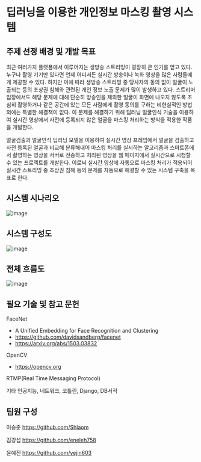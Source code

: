 # 딥러닝을 이용한 개인정보 마스킹 촬영 시스템

## 주제 선정 배경 및 개발 목표
최근 여러가지 플랫폼에서 이루어지는 생방송 스트리밍이 굉장히 큰 인기를 얻고 있다. 누구나 촬영 기기만 있다면 언제 어디서든 실시간 방송이나 녹화 영상을 많은 사람들에게 제공할 수 있다. 하지만 이에 따라 생방송 스트리밍 중 당사자의 동의 없이 얼굴이 노출되는 등의 초상권 침해와 관련된 개인 정보 노출 문제가 많이 발생하고 있다. 스트리머 입장에서도 해당 문제에 대해 단순히 방송인을 제외한 얼굴이 화면에 나오지 않도록 조심히 촬영하거나 같은 공간에 있는 모든 사람에게 촬영 동의를 구하는 비현실적인 방법 외에는 특별한 해결책이 없다. 이 문제를 해결하기 위해 딥러닝 얼굴인식 기술을 이용하여 실시간 영상에서 사전에 등록되지 않은 얼굴을 마스킹 처리하는 방식을 적용한 작품을 개발한다.

얼굴검출과 얼굴인식 딥러닝 모델을 이용하여 실시간 영상 프레임에서 얼굴을 검출하고 사전 등록된 얼굴과 비교해 분류해내어 마스킹 처리를 실시하는 알고리즘과 스마트폰에서 촬영하는 영상을 서버로 전송하고 처리된 영상을 웹 페이지에서 실시간으로 시청할 수 있는 프로젝트를 개발한다. 이로써 실시간 영상에 자동으로 마스킹 처리가 적용되어 실시간 스트리밍 중 초상권 침해 등의 문제를 자동으로 해결할 수 있는 시스템 구축을 목표로 한다.

## 시스템 시나리오
![image](https://user-images.githubusercontent.com/96522336/173508476-b597a2fe-6a52-4c09-9739-620ed3d14fcd.png)

## 시스템 구성도
![image](https://user-images.githubusercontent.com/96522336/173508593-4ef5c0ef-fa4f-4c82-8ab9-c8c38d829592.png)

## 전체 흐름도
![image](https://user-images.githubusercontent.com/96522336/173508646-2c9cc985-f459-44ff-acd8-5864fb19f061.png)

## 필요 기술 및 참고 문헌
FaceNet
+ A Unified Embedding for Face Recognition and Clustering
+ https://github.com/davidsandberg/facenet
+ https://arxiv.org/abs/1503.03832

OpenCV
+ https://opencv.org

RTMP(Real Time Messaging Protocol)

기타 인공지능, 네트워크, 코틀린, Django, DB서적

## 팀원 구성
이승준 https://github.com/Shlaom

김강섭 https://github.com/eneleh758 

윤예진 https://github.com/yejin603
